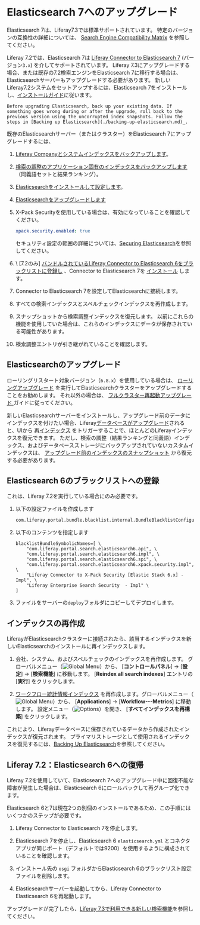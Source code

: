 # Elasticsearch 7へのアップグレード

Elasticsearch 7は、Liferay7.3では標準サポートされています。 特定のバージョンの互換性の詳細については、 [Search Engine Compatibility Matrix](https://help.liferay.com/hc/en-us/articles/360016511651) を参照してください。

Liferay 7.2では、Elasticsearch 7は [Liferay Connector to Elasticsearch 7](https://web.liferay.com/marketplace/-/mp/application/170390307)  (バージョン`3.x`) を介してサポートされています。 Liferay 7.3にアップグレードする場合、または既存の7.2検索エンジンをElasticsearch 7に移行する場合は、Elasticsearchサーバーもアップグレードする必要があります。 新しいLiferay7.2システムをセットアップするには、Elasticsearch 7をインストールし、[インストールガイド](../getting-started-with-elasticsearch.md)に従います。

```{important}
Before upgrading Elasticsearch, back up your existing data. If something goes wrong during or after the upgrade, roll back to the previous version using the uncorrupted index snapshots. Follow the steps in [Backing up Elasticsearch](./backing-up-elasticsearch.md)_.
```

既存のElasticsearchサーバー（またはクラスター）をElasticsearch 7にアップグレードするには、

1.  [Liferay Companyとシステムインデックスをバックアップします](./backing-up-elasticsearch.md)。

2.  [検索の調整のアプリケーション固有のインデックスをバックアップします](./backing-up-elasticsearch.md#backing-up-and-restoring-search-tuning-indexes) （同義語セットと結果ランキング）。

3.  [Elasticsearchをインストールして設定します](../installing-elasticsearch.md)。

4.  [Elasticsearchをアップグレードします](#upgrading-elasticsearch)

5.  X-Pack Securityを使用している場合は、有効になっていることを確認してください。

    ``` yaml
    xpack.security.enabled: true
    ```

    セキュリティ設定の範囲の詳細については、[Securing Elasticsearch](../securing-elasticsearch.md)を参照してください。

6.  \ [7.2のみ\] [バンドルされているLiferay Connector to Elasticsearch 6をブラックリストに登録し](#blacklisting-elasticsearch-6) 、Connector to Elasticsearch 7を [インストール](../connecting-to-elasticsearch.md#install-the-elasticsearch-7-connector) します。

7.  Connector to Elasticsearch 7を設定してElasticsearchに接続します。

8.  すべての検索インデックスとスペルチェックインデックスを再作成します。

9.  スナップショットから検索調整インデックスを復元します。 以前にこれらの機能を使用していた場合は、これらのインデックスにデータが保存されている可能性があります。

10. 検索調整エントリが引き継がれていることを確認します。

<a name="elasticsearchのアップグレード" />

## Elasticsearchのアップグレード

ローリングリスタート対象バージョン（`6.8.x`）を使用している場合は、 [ローリングアップグレード](https://www.elastic.co/guide/en/elasticsearch/reference/7.x/rolling-upgrades.html) を実行してElasticsearchクラスターをアップグレードすることをお勧めします。 それ以外の場合は、 [フルクラスター再起動アップグレード ](https://www.elastic.co/guide/en/elasticsearch/reference/7.x/restart-upgrade.html) ガイドに従ってください。

新しいElasticsearchサーバーをインストールし、アップグレード前のデータにインデックスを付けたい場合、Liferay[データベースがアップグレード](../../../../installation-and-upgrades/upgrading-liferay/upgrade-basics/using-the-database-upgrade-tool.md)されると、UIから [再インデックス](#re-index) をトリガーすることで、ほとんどのLiferayインデックスを復元できます。 ただし、検索の調整（結果ランキングと同義語）インデックス、およびデータベースストレージにバックアップされていないカスタムインデックスは、 [アップグレード前のインデックスのスナップショット](./backing-up-elasticsearch.md#backing-up-and-restoring-search-tuning-indexes) から復元する必要があります。

<a name="elasticsearch-6のブラックリストへの登録" />

## Elasticsearch 6のブラックリストへの登録

これは、Liferay 7.2を実行している場合にのみ必要です。

1.  以下の設定ファイルを作成します

    ``` bash
    com.liferay.portal.bundle.blacklist.internal.BundleBlacklistConfiguration.config
    ```

2.  以下のコンテンツを指定します

    ``` properties
    blacklistBundleSymbolicNames=[ \
        "com.liferay.portal.search.elasticsearch6.api", \
        "com.liferay.portal.search.elasticsearch6.impl", \
        "com.liferay.portal.search.elasticsearch6.spi", \
        "com.liferay.portal.search.elasticsearch6.xpack.security.impl", \
        "Liferay Connector to X-Pack Security [Elastic Stack 6.x] - Impl", \ 
        "Liferay Enterprise Search Security  - Impl" \
    ]
    ```

3.  ファイルをサーバーの`deploy`フォルダにコピーしてデプロイします。

<a name="インデックスの再作成" />

## インデックスの再作成

LiferayがElasticsearchクラスターに接続されたら、該当するインデックスを新しいElasticsearchのインストールに再インデックスします。

1.  会社、システム、およびスペルチェックのインデックスを再作成します。 グローバルメニュー（![Global Menu](../../../../images/icon-applications-menu.png)）から、 [**コントロールパネル**] → [**設定**] → [**検索機能**] に移動します。 [**Reindex all search indexes**] エントリの [**実行**] をクリックします。

2.  [ワークフロー統計情報インデックス](../../../../process-automation/workflow/using-workflows/workflow-metrics-reports.md#re-indexing-workflow-metrics) を再作成します。グローバルメニュー（![Global Menu](../../../../images/icon-applications-menu.png)）から、 [**Applications**] → [**Workflow---Metrics**] に移動します。 設定メニュー（![Options](../../../../images/icon-options.png)）を開き、 [**すべてインデックスを再構築**] をクリックします。

これにより、Liferayデータベースに保存されているデータから作成されたインデックスが復元されます。 プライマリストレージとして使用されるインデックスを復元するには、[Backing Up Elasticsearch](./backing-up-elasticsearch.md)を参照してください。

<a name="liferay-72elasticsearch-6への復帰" />

## Liferay 7.2：Elasticsearch 6への復帰

Liferay 7.2を使用していて、Elasticsearch 7へのアップグレード中に回復不能な障害が発生した場合は、Elasticsearch 6にロールバックして再グループ化できます。

Elasticsearch 6と7は現在2つの別個のインストールであるため、この手順にはいくつかのステップが必要です。

1.  Liferay Connector to Elasticsearch 7を停止します。

2.  Elasticsearch 7を停止し、Elasticsearch 6 `elasticsearch.yml` とコネクタアプリが同じポート（デフォルトでは9200）を使用するように構成されていることを確認します。

3.  インストール先の `osgi` フォルダからElasticsearch 6のブラックリスト設定ファイルを削除します。

4.  Elasticsearchサーバーを起動してから、Liferay Connector to Elasticsearch 6を再起動します。

アップグレードが完了したら、[Liferay 7.3で利用できる新しい検索機能](../../../getting-started/whats-new-in-search-for-73.md)を参照してください。

